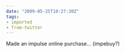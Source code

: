 ```yaml
---
date: "2009-05-25T10:27:30Z"
tags:
- imported
- from-twitter
---
```

Made an impulse online purchase... \(impebuy?\)
